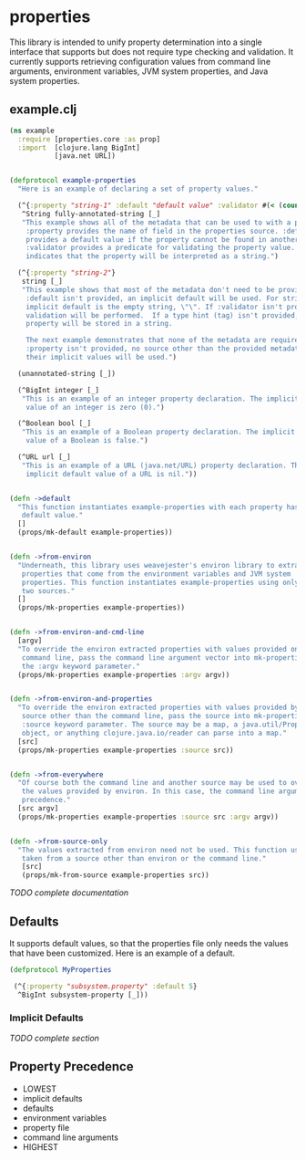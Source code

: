 # properties

This library is intended to unify property determination into a single interface
that supports but does not require type checking and validation. It currently
supports retrieving configuration values from command line arguments,
environment variables, JVM system properties, and Java system properties.


## example.clj

```clojure
(ns example
  :require [properties.core :as prop]
  :import  [clojure.lang BigInt]
           [java.net URL])


(defprotocol example-properties
  "Here is an example of declaring a set of property values."

  (^{:property "string-1" :default "default value" :validator #(< (count %) 64)})
   ^String fully-annotated-string [_]
   "This example shows all of the metadata that can be used to with a property.
    :property provides the name of field in the properties source. :default
    provides a default value if the property cannot be found in another source.
    :validator provides a predicate for validating the property value. ^String
    indicates that the property will be interpreted as a string.")

  (^{:property "string-2"}
   string [_]
   "This example shows that most of the metadata don't need to be provided. If
    :default isn't provided, an implicit default will be used. For strings, the
    implicit default is the empty string, \"\". If :validator isn't provided, no
    validation will be performed.  If a type hint (tag) isn't provided, the
    property will be stored in a string.

    The next example demonstrates that none of the metadata are required. If
    :property isn't provided, no source other than the provided metadata and
    their implicit values will be used.")

  (unannotated-string [_])

  (^BigInt integer [_]
   "This is an example of an integer property declaration. The implicit default
    value of an integer is zero (0).")

  (^Boolean bool [_]
   "This is an example of a Boolean property declaration. The implicit default
    value of a Boolean is false.")

  (^URL url [_]
   "This is an example of a URL (java.net/URL) property declaration. The
    implicit default value of a URL is nil."))


(defn ->default
  "This function instantiates example-properties with each property has its
   default value."
  []
  (props/mk-default example-properties))


(defn ->from-environ
  "Underneath, this library uses weavejester's environ library to extract the
   properties that come from the environment variables and JVM system
   properties. This function instantiates example-properties using only these
   two sources."
  []
  (props/mk-properties example-properties))


(defn ->from-environ-and-cmd-line
  [argv]
  "To override the environ extracted properties with values provided on the
   command line, pass the command line argument vector into mk-properties as
   the :argv keyword parameter."
  (props/mk-properties example-properties :argv argv))


(defn ->from-environ-and-properties
  "To override the environ extracted properties with values provided by another
   source other than the command line, pass the source into mk-properties as the
   :source keyword parameter. The source may be a map, a java.util/Properties
   object, or anything clojure.java.io/reader can parse into a map."
  [src]
  (props/mk-properties example-properties :source src))


(defn ->from-everywhere
  "Of course both the command line and another source may be used to override
   the values provided by environ. In this case, the command line arguments take
   precedence."
  [src argv]
  (props/mk-properties example-properties :source src :argv argv))


(defn ->from-source-only
  "The values extracted from environ need not be used. This function uses values
   taken from a source other than environ or the command line."
   [src]
   (props/mk-from-source example-properties src))
```

*TODO complete documentation*

## Defaults
It supports default values, so that the properties file only needs the values that have been customized. Here is an example of a default.

```clojure
(defprotocol MyProperties

 (^{:property "subsystem.property" :default 5}
  ^BigInt subsystem-property [_]))
```

### Implicit Defaults

*TODO complete section*

## Property Precedence

 * LOWEST
 * implicit defaults
 * defaults
 * environment variables
 * property file
 * command line arguments
 * HIGHEST
